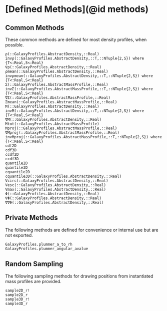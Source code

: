 # [Defined Methods](@id methods)

## Common Methods
These common methods are defined for most density profiles, when possible.

```@docs
ρ(::GalaxyProfiles.AbstractDensity,::Real)
invρ(::GalaxyProfiles.AbstractDensity,::T,::NTuple{2,S}) where {T<:Real,S<:Real}
∇ρ(::GalaxyProfiles.AbstractDensity,::Real)
ρmean(::GalaxyProfiles.AbstractDensity,::Real)
invρmean(::GalaxyProfiles.AbstractDensity,::T,::NTuple{2,S}) where {T<:Real,S<:Real}
Σ(::GalaxyProfiles.AbstractMassProfile,::Real)
invΣ(::GalaxyProfiles.AbstractMassProfile,::T,::NTuple{2,S}) where {T<:Real,S<:Real}
∇Σ(::GalaxyProfiles.AbstractMassProfile,::Real)
Σmean(::GalaxyProfiles.AbstractMassProfile,::Real)
M(::GalaxyProfiles.AbstractDensity,::Real)
invM(::GalaxyProfiles.AbstractDensity,::T,::NTuple{2,S}) where {T<:Real,S<:Real}
∇M(::GalaxyProfiles.AbstractDensity,::Real)
Mtot(::GalaxyProfiles.AbstractMassProfile)
Mproj(::GalaxyProfiles.AbstractMassProfile,::Real)
∇Mproj(::GalaxyProfiles.AbstractMassProfile,::Real)
invMproj(::GalaxyProfiles.AbstractMassProfile,::T,::NTuple{2,S}) where {T<:Real,S<:Real}
cdf2D
cdf3D
ccdf2D
ccdf3D
quantile2D
quantile3D
cquantile2D
cquantile3D(::GalaxyProfiles.AbstractDensity,::Real)
Vcirc(::GalaxyProfiles.AbstractDensity,::Real)
Vesc(::GalaxyProfiles.AbstractDensity,::Real)
Vmax(::GalaxyProfiles.AbstractDensity,::Real)
Φ(::GalaxyProfiles.AbstractDensity,::Real)
∇Φ(::GalaxyProfiles.AbstractDensity,::Real)
∇∇Φ(::GalaxyProfiles.AbstractDensity,::Real)
```

## Private Methods
The following methods are defined for convenience or internal use but are not exported.

```@docs
GalaxyProfiles.plummer_a_to_rh
GalaxyProfiles.plummer_angular_avalue
```

## Random Sampling
The following sampling methods for drawing positions from instantiated mass profiles are provided.

```@docs
sample2D_r!
sample2D_r
sample3D_r!
sample3D_r
```